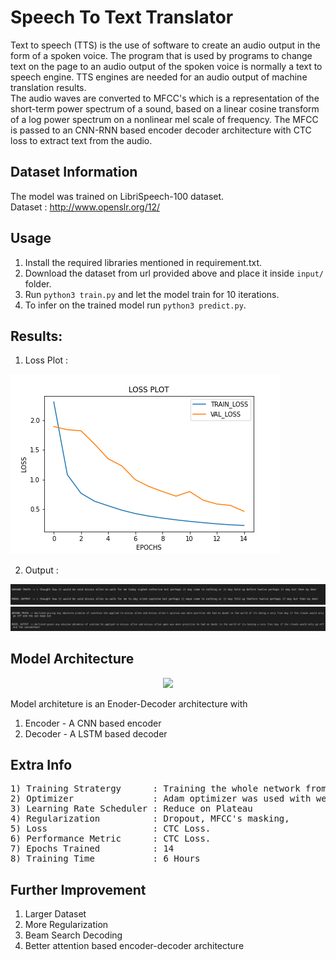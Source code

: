 # Speech To Text Translator 

Text to speech (TTS) is the use of software to create an audio output in the form of a spoken voice. The program that is used by programs to change text on the page to an audio output of the spoken voice is normally a text to speech engine. TTS engines are needed for an audio output of machine translation results. </br>
The audio waves are converted to MFCC's which is a representation of the short-term power spectrum of a sound, based on a linear cosine transform of a log power spectrum on a nonlinear mel scale of frequency. 
The MFCC is passed to an CNN-RNN based encoder decoder architecture with CTC loss to extract text from the audio.


## Dataset Information

The model was trained on LibriSpeech-100 dataset. </br>
Dataset : http://www.openslr.org/12/

## Usage

1) Install the required libraries mentioned in requirement.txt.
2) Download the dataset from url provided above and place it inside ``` input/ ``` folder.
3) Run ```python3 train.py``` and let the model train for 10 iterations.
4) To infer on the trained model run ```python3 predict.py```.

## Results:
1) Loss Plot :
  <img src="https://github.com/ShivamRajSharma/PyTorch/blob/master/Speech%20To%20Text/Output/loss_plot.png"/>
  
2) Output :
  <img src="https://github.com/ShivamRajSharma/PyTorch/blob/master/Speech%20To%20Text/Output/output_1.png"/>
  <img src="https://github.com/ShivamRajSharma/PyTorch/blob/master/Speech%20To%20Text/Output/output_2.png"/>
  



## Model Architecture 

<p align="center">
  <img src="https://media.springernature.com/original/springer-static/image/chp%3A10.1007%2F978-3-030-31756-0_5/MediaObjects/480626_1_En_5_Fig1_HTML.png" height="200"/>
</p>

Model architeture is an Enoder-Decoder architecture with 
1) Encoder - A CNN based encoder
2) Decoder - A LSTM based decoder


## Extra Info
<pre>
1) Training Stratergy      : Training the whole network from scratch.
2) Optimizer               : Adam optimizer was used with weight decay.
3) Learning Rate Scheduler : Reduce on Plateau
4) Regularization          : Dropout, MFCC's masking,  
5) Loss                    : CTC Loss.
6) Performance Metric      : CTC Loss.
7) Epochs Trained          : 14
8) Training Time           : 6 Hours
</pre>

## Further Improvement
1) Larger Dataset
2) More Regularization
3) Beam Search Decoding
4) Better attention based encoder-decoder architecture
